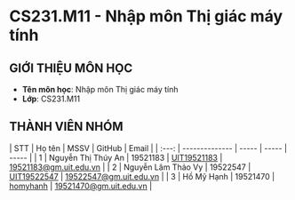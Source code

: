 # CS231.M11 - Nhập môn Thị giác máy tính
## GIỚI THIỆU MÔN HỌC
* **Tên môn học**: Nhập môn Thị giác máy tính
* **Lớp**: CS231.M11
## THÀNH VIÊN NHÓM
<a name="thanhvien"></a>
| STT | Họ tên | MSSV | GitHub | Email |
| :---: | -------------- | ----- | ----- | ----- |
| 1 | Nguyễn Thị Thúy An | 19521183 | [UIT19521183](https://github.com/UIT-19521183)   | 19521183@gm.uit.edu.vn | 
| 2 | Nguyễn Lâm Thảo Vy | 19522547 | [UIT19522547](https://github.com/UIT19522547)     | 19522547@gm.uit.edu.vn |
| 3 | Hồ Mỹ Hạnh | 19521470 | [homyhanh](https://github.com/homyhanh) | 19521470@gm.uit.edu.vn |  


